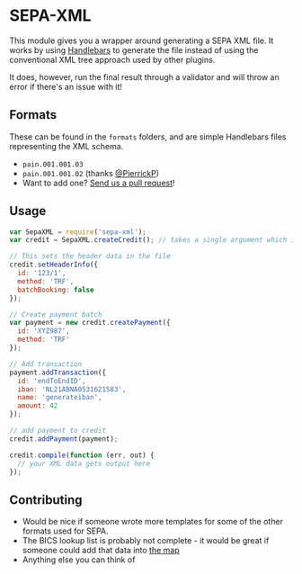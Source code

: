# SEPA-XML

This module gives you a wrapper around generating a SEPA XML file. It works by using [Handlebars](http://handlebarsjs.com/) to generate the file instead of using the conventional XML tree approach used by other plugins.

It does, however, run the final result through a validator and will throw an error if there's an issue with it!

## Formats

These can be found in the `formats` folders, and are simple Handlebars files representing the XML schema.

 * `pain.001.001.03`
 * `pain.001.001.02` (thanks [@PierrickP](https://github.com/PierrickP))
 * Want to add one? [Send us a pull request](https://github.com/mgmco/sepa-xml/compare/)!

## Usage

```javascript
var SepaXML = require('sepa-xml');
var credit = SepaXML.createCredit(); // takes a single argument which is the version, default is 'pain.001.001.03'

// This sets the header data in the file
credit.setHeaderInfo({
  id: '123/1',
  method: 'TRF',
  batchBooking: false
});

// Create payment batch
var payment = new credit.createPayment({
  id: 'XYZ987',
  method: 'TRF'
});

// Add transaction
payment.addTransaction({
  id: 'endToEndID',
  iban: 'NL21ABNA0531621583',
  name: 'generateiban',
  amount: 42
});

// add payment to credit
credit.addPayment(payment);

credit.compile(function (err, out) {
  // your XML data gets output here
});
```

## Contributing

 * Would be nice if someone wrote more templates for some of the other formats used for SEPA.
 * The BICS lookup list is probably not complete - it would be great if someone could add that data into [the map](https://github.com/mgmco/sepa-xml/blob/master/bics/list.js)
 * Anything else you can think of
